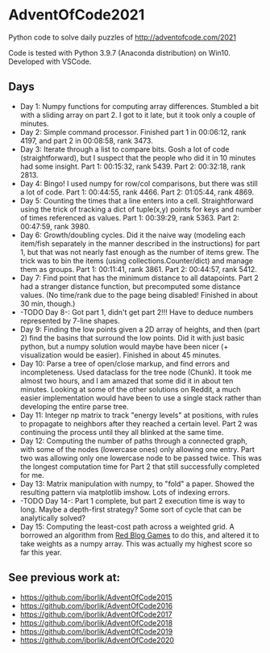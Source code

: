 # AdventOfCode2021

Python code to solve daily puzzles of http://adventofcode.com/2021

Code is tested with Python 3.9.7 (Anaconda distribution) on Win10. Developed with VSCode.

## Days

* Day 1:  Numpy functions for computing array differences.  Stumbled a bit with a sliding array on part 2.  I got to it late, but it took only a couple of minutes.
* Day 2:  Simple command processor.  Finished  part 1 in 00:06:12, rank 4197, and part 2 in 00:08:58, rank 3473.
* Day 3:  Iterate through a list to compare bits.  Gosh a lot of code (straightforward), but I suspect that the people who did it in 10 minutes had some insight.  Part 1:  00:15:32, rank 5439.  Part 2: 00:32:18, rank 2813.
* Day 4:  Bingo!  I used numpy for row/col comparisons, but there was still a lot of code.  Part 1: 00:44:55, rank  4466.  Part 2: 01:05:44, rank 4869.
* Day 5:  Counting the times that a line enters into a cell.  Straightforward using the trick of tracking a dict of tuple(x,y) points for keys and number of times referenced as values.  Part 1:  00:39:29, rank 5363.  Part 2: 00:47:59, rank  3980.
* Day 6:  Growth/doubling cycles.  Did it the naive way (modeling each item/fish separately in the manner described in the instructions) for part 1, but that was not nearly fast enough as the number of items grew.  The trick was to bin the items (using collections.Counter/dict) and manage them as groups.    Part 1: 00:11:41, rank 3861.  Part 2: 00:44:57, rank 5412.
* Day 7:  Find point that has the minimum distance to all datapoints.  Part 2 had a stranger distance function, but precomputed some distance values.  (No time/rank due to the page being disabled!  Finished in about 30 min, though.)
* -TODO Day 8-:  Got part 1, didn't get part 2!!!  Have to deduce numbers represented by 7-line shapes.
* Day 9:  Finding the low points given a 2D array of heights, and then (part 2) find the basins that surround the low points.  Did it with just basic python, but a numpy solution would maybe have been nicer (+ visualization would be easier).  Finished in about 45 minutes.
* Day 10:  Parse a tree of open/close markup, and find errors and incompleteness.  Used dataclass for the tree node (Chunk). It took me almost two hours, and I am amazed that some did it in about ten minutes.  Looking at some of the other solutions on Reddit, a much easier implementation would have been to use a single stack rather than developing the entire parse tree.
* Day 11:  Integer np matrix to track "energy levels" at positions, with rules to propagate to neighbors after they reached a certain level.  Part 2 was continuing the process until they all blinked at the same time.
* Day 12:  Computing the number of paths through a connected graph, with some of the nodes (lowercase ones) only allowing one entry.  Part two was allowing only one lowercase node to be passed twice.  This was the longest computation time for Part 2 that still successfully completed for me.
* Day 13:  Matrix manipulation with numpy, to "fold" a paper.  Showed the resulting pattern via matplotlib imshow.  Lots of indexing errors.
* -TODO Day 14-:  Part 1 complete, but part 2 execution time is way to long.  Maybe a depth-first strategy?  Some sort of cycle that can be analytically solved?
* Day 15:  Computing the least-cost path across a weighted grid.  A borrowed an algorithm from [Red Blog Games](https://www.redblobgames.com/pathfinding/a-star/implementation.html) to do this, and altered it to take weights as a numpy array.  This was actually my highest score so far this year.




## See previous work at:
* https://github.com/jborlik/AdventOfCode2015
* https://github.com/jborlik/AdventOfCode2016
* https://github.com/jborlik/AdventOfCode2017
* https://github.com/jborlik/AdventOfCode2018
* https://github.com/jborlik/AdventOfCode2019
* https://github.com/jborlik/AdventOfCode2020